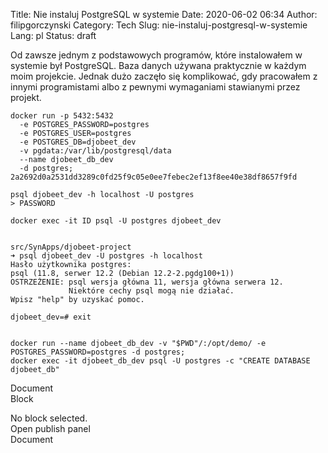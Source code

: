 Title: Nie instaluj PostgreSQL w systemie
Date: 2020-06-02 06:34
Author: filipgorczynski
Category: Tech
Slug: nie-instaluj-postgresql-w-systemie
Lang: pl
Status: draft


Od zawsze jednym z podstawowych programów, które instalowałem w systemie był PostgreSQL. Baza danych używana praktycznie w każdym moim projekcie. Jednak dużo zaczęło się komplikować, gdy pracowałem z innymi programistami albo z pewnymi wymaganiami stawianymi przez projekt.

<!-- /wp:paragraph -->

<!-- wp:syntaxhighlighter/code -->

```
docker run -p 5432:5432
  -e POSTGRES_PASSWORD=postgres
  -e POSTGRES_USER=postgres
  -e POSTGRES_DB=djobeet_dev
  -v pgdata:/var/lib/postgresql/data
  --name djobeet_db_dev
  -d postgres;
2a2692d0a2531dd3289c0fd25f9c05e0ee7febec2ef13f8ee40e38df8657f9fd

psql djobeet_dev -h localhost -U postgres
> PASSWORD

docker exec -it ID psql -U postgres djobeet_dev


src/SynApps/djobeet-project 
➜ psql djobeet_dev -U postgres -h localhost
Hasło użytkownika postgres: 
psql (11.8, serwer 12.2 (Debian 12.2-2.pgdg100+1))
OSTRZEŻENIE: psql wersja główna 11, wersja główna serwera 12.
             Niektóre cechy psql mogą nie działać.
Wpisz "help" by uzyskać pomoc.

djobeet_dev=# exit


docker run --name djobeet_db_dev -v "$PWD"/:/opt/demo/ -e POSTGRES_PASSWORD=postgres -d postgres;
docker exec -it djobeet_db_dev psql -U postgres -c "CREATE DATABASE djobeet_db"
```

<!-- /wp:syntaxhighlighter/code -->

<!-- wp:paragraph -->

Document  
Block

<!-- /wp:paragraph -->

<!-- wp:paragraph -->

No block selected.  
Open publish panel  
Document

<!-- /wp:paragraph -->
